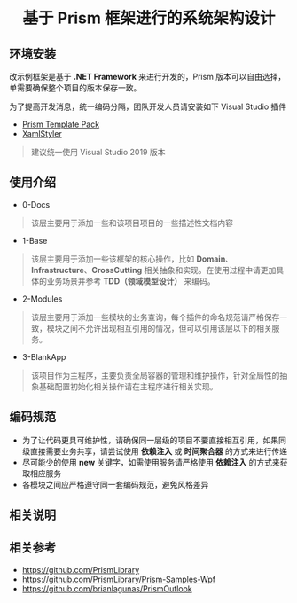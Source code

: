 <div align="center">

# 基于 Prism 框架进行的系统架构设计

</div>

## 环境安装

改示例框架是基于 **.NET Framework** 来进行开发的，Prism 版本可以自由选择，单需要确保整个项目的版本保存一致。

为了提高开发消息，统一编码分隔，团队开发人员请安装如下 Visual Studio 插件

- [Prism Template Pack](https://github.com/PrismLibrary/Prism)
- [XamlStyler](https://github.com/Xavalon/XamlStyler/)

> 建议统一使用 Visual Studio 2019 版本

## 使用介绍

- 0-Docs

> 该层主要用于添加一些和该项目项目的一些描述性文档内容

- 1-Base

> 该层主要用于添加一些该框架的核心操作，比如 **Domain**、**Infrastructure**、**CrossCutting** 相关抽象和实现。在使用过程中请更加具体的业务场景并参考 **TDD（领域模型设计）** 来编码。

- 2-Modules

> 该层主要用于添加一些模块的业务查询，每个插件的命名规范请严格保存一致，模块之间不允许出现相互引用的情况，但可以引用该层以下的相关服务。

- 3-BlankApp

> 该项目作为主程序，主要负责全局容器的管理和维护操作，针对全局性的抽象基础配置初始化相关操作请在主程序进行相关实现。


## 编码规范

- 为了让代码更具可维护性，请确保同一层级的项目不要直接相互引用，如果同级直接需要业务共享，请尝试使用 **依赖注入** 或 **时间聚合器** 的方式来进行传递
- 尽可能少的使用 **new** 关键字，如需使用服务请严格使用 **依赖注入** 的方式来获取相应服务
- 各模块之间应严格遵守同一套编码规范，避免风格差异

## 相关说明

## 相关参考

- https://github.com/PrismLibrary
- https://github.com/PrismLibrary/Prism-Samples-Wpf
- https://github.com/brianlagunas/PrismOutlook